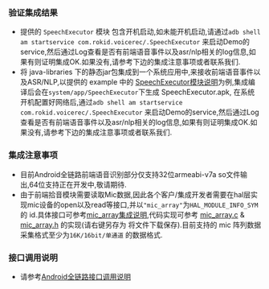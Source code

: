 

### 验证集成结果
   * 提供的 ```SpeechExecutor``` 模块 包含开机启动,如未能开机启动,请通过```adb shell am startservice com.rokid.voicerec/.SpeechExecutor``` 来启动Demo的service,然后通过Log查看是否有前端语音事件以及asr/nlp相关的log信息,如果有则证明集成OK.如果没有,请参考下边的集成注意事项或者联系我们.
   * 将 java-libraries 下的静态jar包集成到一个系统应用中,来接收前端语音事件以及ASR/NLP,以提供的 example 中的 [SpeechExecutor模块说明](introduce_speechexecutor.md)为例,集成编译后会在```system/app/SpeechExecutor```下生成 SpeechExecutor.apk, 在系统开机配置好网络后,通过```adb shell am startservice com.rokid.voicerec/.SpeechExecutor``` 来启动Demo的service,然后通过Log查看是否有前端语音事件以及asr/nlp相关的log信息,如果有则证明集成OK.如果没有,请参考下边的集成注意事项或者联系我们.

### 集成注意事项

 * 目前Android全链路前端语音识别部分仅支持32位armeabi-v7a so文件输出,64位支持正在开发中,敬请期待.
 * 由于前端拾音模块需要读取Mic数据,因此各个客户/集成开发者需要在hal层实现mic设备的open以及read等接口,并以```"mic_array"```为```HAL_MODULE_INFO_SYM``` 的 id.具体接口可参考[mic_array集成说明](introduce_mic_array.md),代码实现可参考 [mic_array.c](../extra/mic_array.c) & [mic_array.h](../extra/mic_array.h) 的实现(请右键另存为 将文件下载保存).目前支持的 mic 阵列数据采集格式至少为```16K/16bit/单通道``` 的数据格式.

### 接口调用说明
* 请参考[Android全链路接口调用说明](api_voicerecognize.md)
